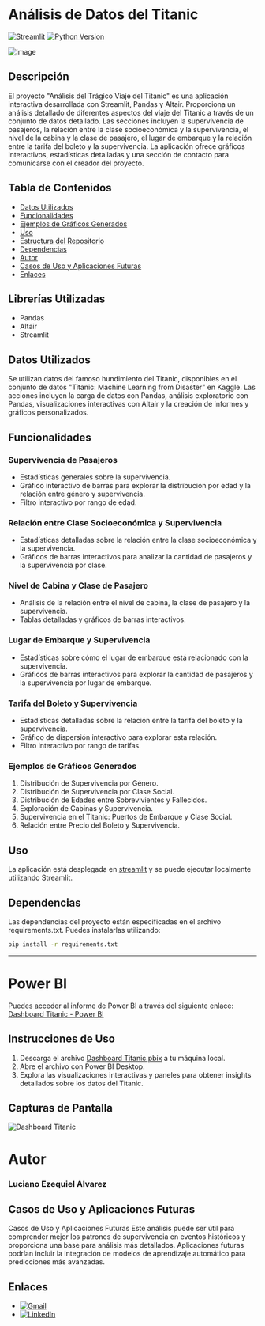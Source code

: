# Análisis de Datos del Titanic

[![Streamlit](https://img.shields.io/badge/Streamlit-FF4B4B?style=for-the-badge&logo=streamlit&logoColor=white)](https://datatitanic.streamlit.app/)
[![Python Version](https://img.shields.io/badge/Python-3.7%2B-blue?style=for-the-badge&logo=python&logoColor=white)](https://www.python.org/)

![image](https://github.com/LUXI4NO/Titanic/assets/140111840/6aca6568-9f11-45c1-b2b6-fdb4aa5a94d1)

## Descripción
El proyecto "Análisis del Trágico Viaje del Titanic" es una aplicación interactiva desarrollada con Streamlit, Pandas y Altair. Proporciona un análisis detallado de diferentes aspectos del viaje del Titanic a través de un conjunto de datos detallado. Las secciones incluyen la supervivencia de pasajeros, la relación entre la clase socioeconómica y la supervivencia, el nivel de la cabina y la clase de pasajero, el lugar de embarque y la relación entre la tarifa del boleto y la supervivencia. La aplicación ofrece gráficos interactivos, estadísticas detalladas y una sección de contacto para comunicarse con el creador del proyecto.

## Tabla de Contenidos
- [Datos Utilizados](#datos-utilizados)
- [Funcionalidades](#funcionalidades)
- [Ejemplos de Gráficos Generados](#ejemplos-de-gráficos-generados)
- [Uso](#uso)
- [Estructura del Repositorio](#estructura-del-repositorio)
- [Dependencias](#dependencias)
- [Autor](#autor)
- [Casos de Uso y Aplicaciones Futuras](#casos-de-uso-y-aplicaciones-futuras)
- [Enlaces](#enlaces)

## Librerías Utilizadas
- Pandas
- Altair
- Streamlit

## Datos Utilizados
Se utilizan datos del famoso hundimiento del Titanic, disponibles en el conjunto de datos "Titanic: Machine Learning from Disaster" en Kaggle. Las acciones incluyen la carga de datos con Pandas, análisis exploratorio con Pandas, visualizaciones interactivas con Altair y la creación de informes y gráficos personalizados.

## Funcionalidades
### Supervivencia de Pasajeros
- Estadísticas generales sobre la supervivencia.
- Gráfico interactivo de barras para explorar la distribución por edad y la relación entre género y supervivencia.
- Filtro interactivo por rango de edad.

### Relación entre Clase Socioeconómica y Supervivencia
- Estadísticas detalladas sobre la relación entre la clase socioeconómica y la supervivencia.
- Gráficos de barras interactivos para analizar la cantidad de pasajeros y la supervivencia por clase.

### Nivel de Cabina y Clase de Pasajero
- Análisis de la relación entre el nivel de cabina, la clase de pasajero y la supervivencia.
- Tablas detalladas y gráficos de barras interactivos.

### Lugar de Embarque y Supervivencia
- Estadísticas sobre cómo el lugar de embarque está relacionado con la supervivencia.
- Gráficos de barras interactivos para explorar la cantidad de pasajeros y la supervivencia por lugar de embarque.

### Tarifa del Boleto y Supervivencia
- Estadísticas detalladas sobre la relación entre la tarifa del boleto y la supervivencia.
- Gráfico de dispersión interactivo para explorar esta relación.
- Filtro interactivo por rango de tarifas.

### Ejemplos de Gráficos Generados
1. Distribución de Supervivencia por Género.
2. Distribución de Supervivencia por Clase Social.
3. Distribución de Edades entre Sobrevivientes y Fallecidos.
4. Exploración de Cabinas y Supervivencia.
5. Supervivencia en el Titanic: Puertos de Embarque y Clase Social.
6. Relación entre Precio del Boleto y Supervivencia.

## Uso
La aplicación está desplegada en [streamlit](https://datatitanic.streamlit.app/) y se puede ejecutar localmente utilizando Streamlit.

## Dependencias
Las dependencias del proyecto están especificadas en el archivo requirements.txt. Puedes instalarlas utilizando:
```bash
pip install -r requirements.txt
```
---

# Power BI

Puedes acceder al informe de Power BI a través del siguiente enlace: [Dashboard Titanic - Power BI](https://github.com/LUXI4NO/Power-BI/blob/main/Dashboard%20Titanic.pbix)

## Instrucciones de Uso

1. Descarga el archivo [Dashboard Titanic.pbix](https://github.com/LUXI4NO/Power-BI/blob/main/Dashboard%20Titanic.pbix) a tu máquina local.
2. Abre el archivo con Power BI Desktop.
3. Explora las visualizaciones interactivas y paneles para obtener insights detallados sobre los datos del Titanic.

## Capturas de Pantalla

![Dashboard Titanic](https://github.com/LUXI4NO/Power-BI/assets/140111840/55bcf1d7-139b-4df6-adc8-bca889facd44)



# Autor
### Luciano Ezequiel Alvarez

## Casos de Uso y Aplicaciones Futuras
Casos de Uso y Aplicaciones Futuras
Este análisis puede ser útil para comprender mejor los patrones de supervivencia en eventos históricos y proporciona una base para análisis más detallados. Aplicaciones futuras podrían incluir la integración de modelos de aprendizaje automático para predicciones más avanzadas.

## Enlaces

- [![Gmail](https://img.shields.io/badge/Gmail-D14836?style=for-the-badge&logo=gmail&logoColor=white)](mailto:alvarezlucianoezequiel@gmail.com)
- [![LinkedIn](https://img.shields.io/badge/LinkedIn-0A66C2?style=for-the-badge&logo=linkedin&logoColor=white)](https://www.linkedin.com/in/luciano-alvarez-332843285/)
